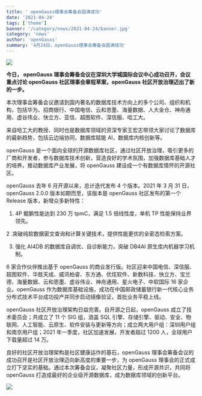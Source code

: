 ```yaml
---
title: ' openGauss理事会筹备会圆满成功'
date: '2021-04-24'
tags: ['theme']
banner: '/category/news/2021-04-24/banner.jpg'
category: 'news'
author: 'openGauss'
summary: '4月24日，openGauss理事会筹备会圆满成功'
---
```


<img src="/zh/news/2021-04-24/release.jpg" >

**今日， openGauss 理事会筹备会议在深圳大学城国际会议中心成功召开，会议重点讨论 openGauss 社区理事会章程草案，openGauss 社区开放治理迈出了新的一步。**

本次理事会筹备会议邀请到国内著名的数据库技术方向上的多个公司、组织和机构，包括华为、招商银行、中国电信、云和恩墨、海量数据、人大金仓、神舟通用、虚谷伟业、快立方、亚信、超图软件、深信服、哈工大。

来自哈工大的教授、同时也是数据库领域的资深专家王宏志带领大家讨论了数据库的最新趋势，包括云边端协同，数据库赋能 AI，数据库内核创新等。

openGauss 是一个面向全球的开源数据库社区，通过社区开放治理，吸引更多的厂商和开发者，参与数据库技术创新，营造良好的学术氛围，加强数据库基础人才的培养，推动数据库产业发展，将 openGauss 建设成一个有数据库情怀的开源社区。

openGauss 去年 6 月开源以来，总计迭代发布 4 个版本。2021 年 3 月 31 日，openGauss 2.0.0 版本如期而至，该版本是 openGauss 社区发布的第一个 Release 版本，新增众多新特性：

1. 4P 鲲鹏性能达到 230 万 tpmC，满足 1.5 倍线性度，单机 TP 性能保持业界领先。

2 .突破纯软数据密文查询和计算关键技术，提供性能更优的全密态检索方案。

3. 强化 AI4DB 的数据库自调优、自诊断能力，突破 DB4AI 原生库内机器学习机制。

6 家合作伙伴推出基于 openGauss 的商业发行版。社区迎来中国电信、深信服、超图软件、华胜天成、威讯柏睿、东方通、优炫软件、新数科技、快立方、宝兰德、海量数据、云和恩墨、虚谷伟业、神舟通用、星火电子、中软国际 16 家企业。openGauss 作为数据库基础设施，成功在中国邮政储蓄银行新一代核心业务分布式技术平台成功投产并同步启动镜像验证，首批业务平稳上线。

openGauss 社区开放治理架构日益完善。自开源之日起，openGauss 成立了技术委员会；共成立了 11 个 SIG 组，涵盖 SQL 引擎、存储引擎、驱动、安全、物联网、人工智能、云原生、软件安装与更新等方向；成立两大用户组：深圳用户组和南京用户组；2021 年一季度，社区加速发展，开发者超过 1200 人，全球用户下载量超过 14 万。

良好的社区开放治理架构是社区健康运作的基石，openGauss 理事会筹备会议的成功召开是社区开放治理迈向新高度的重要一步，为 openGauss 理事会的正式成立打下坚实的基础。通过本次筹备会议，凝聚社区力量，形成开源共识，共同将 openGauss 打造成最好的企业级开源数据库，成为数据库领域的创新平台。

<img src="/zh/news/2021-04-24/release2.jpg" >
